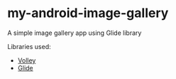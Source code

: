 # my-android-image-gallery
A simple image gallery app using Glide library



Libraries used:
- [Volley](https://github.com/google/volley)
- [Glide](https://github.com/bumptech/glide)

